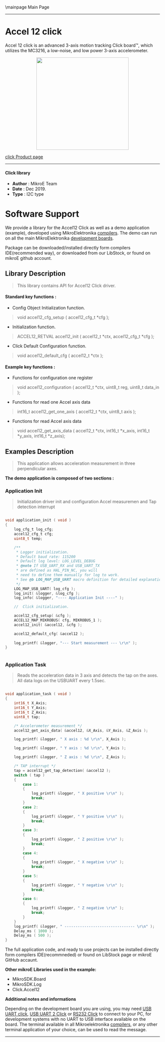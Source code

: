\mainpage Main Page
 
 

---
# Accel 12 click

Accel 12 click is an advanced 3-axis motion tracking Click board™, which utilizes the MC3216, a low-noise, and low power 3-axis accelerometer.

<p align="center">
  <img src="https://download.mikroe.com/images/click_for_ide/accel12_click.png" height=300px>
</p>

[click Product page](https://www.mikroe.com/accel-12-click)

---


#### Click library 

- **Author**        : MikroE Team
- **Date**          : Dec 2019.
- **Type**          : I2C type


# Software Support

We provide a library for the Accel12 Click 
as well as a demo application (example), developed using MikroElektronika 
[compilers](https://shop.mikroe.com/compilers). 
The demo can run on all the main MikroElektronika [development boards](https://shop.mikroe.com/development-boards).

Package can be downloaded/installed directly form compilers IDE(recommended way), or downloaded from our LibStock, or found on mikroE github account. 

## Library Description

> This library contains API for Accel12 Click driver.

#### Standard key functions :

- Config Object Initialization function.
> void accel12_cfg_setup ( accel12_cfg_t *cfg ); 
 
- Initialization function.
> ACCEL12_RETVAL accel12_init ( accel12_t *ctx, accel12_cfg_t *cfg );

- Click Default Configuration function.
> void accel12_default_cfg ( accel12_t *ctx );


#### Example key functions :

- Functions for configuration one register
> void accel12_configuration ( accel12_t *ctx, uint8_t reg, uint8_t data_in );
 
- Functions for read one Accel axis data
> int16_t accel12_get_one_axis ( accel12_t *ctx, uint8_t axis );

- Functions for read Accel axis data
> void accel12_get_axis_data ( accel12_t *ctx, int16_t *x_axis, int16_t *y_axis, int16_t *z_axis);

## Examples Description

> This application allows acceleration measurement in three perpendicular axes.

**The demo application is composed of two sections :**

### Application Init 

> Initialization driver init and configuration Accel measuremen and Tap detection interrupt

```c

void application_init ( void )
{
    log_cfg_t log_cfg;
    accel12_cfg_t cfg;
    uint8_t temp;

    /** 
     * Logger initialization.
     * Default baud rate: 115200
     * Default log level: LOG_LEVEL_DEBUG
     * @note If USB_UART_RX and USB_UART_TX 
     * are defined as HAL_PIN_NC, you will 
     * need to define them manually for log to work. 
     * See @b LOG_MAP_USB_UART macro definition for detailed explanation.
     */
    LOG_MAP_USB_UART( log_cfg );
    log_init( &logger, &log_cfg );
    log_info( &logger, "---- Application Init ----" );

    //  Click initialization.

    accel12_cfg_setup( &cfg );
    ACCEL12_MAP_MIKROBUS( cfg, MIKROBUS_1 );
    accel12_init( &accel12, &cfg );

    accel12_default_cfg( &accel12 );
    
    log_printf( &logger, "--- Start measurement --- \r\n" );
}
  
```

### Application Task

> Reads the acceleration data in 3 axis and detects the tap on the axes. All data logs on the USBUART every 1.5sec.

```c

void application_task ( void )
{
    int16_t X_Axis;
    int16_t Y_Axis;
    int16_t Z_Axis;
    uint8_t tap;

    /* Accelerometer measurement */
    accel12_get_axis_data( &accel12, &X_Axis, &Y_Axis, &Z_Axis );

    log_printf( &logger, " X axis : %d \r\n", X_Axis );

    log_printf( &logger, " Y axis : %d \r\n", Y_Axis );

    log_printf( &logger, " Z axis : %d \r\n", Z_Axis );

    /* TAP interrupt */
    tap = accel12_get_tap_detection( &accel12 );
    switch ( tap )
    {
        case 1:
        {
            log_printf( &logger, " X positive \r\n" );
            break;
        }
        case 2:
        {
            log_printf( &logger, " Y positive \r\n" );
            break;
        }
        case 3:
        {
            log_printf( &logger, " Z positive \r\n" );
            break;
        }
        case 4:
        {
            log_printf( &logger, " X negative \r\n" );
            break;
        }
        case 5:
        {
            log_printf( &logger, " Y negative \r\n" );
            break;
        }
        case 6:
        {
            log_printf( &logger, " Z negative \r\n" );
            break;
        }
    }
    log_printf( &logger, " -------------------------------- \r\n" );
    Delay_ms ( 1000 );
    Delay_ms ( 500 );
} 

```

The full application code, and ready to use projects can be  installed directly form compilers IDE(recommneded) or found on LibStock page or mikroE GitHub accaunt.

**Other mikroE Libraries used in the example:** 

- MikroSDK.Board
- MikroSDK.Log
- Click.Accel12

**Additional notes and informations**

Depending on the development board you are using, you may need 
[USB UART click](https://shop.mikroe.com/usb-uart-click), 
[USB UART 2 Click](https://shop.mikroe.com/usb-uart-2-click) or 
[RS232 Click](https://shop.mikroe.com/rs232-click) to connect to your PC, for 
development systems with no UART to USB interface available on the board. The 
terminal available in all Mikroelektronika 
[compilers](https://shop.mikroe.com/compilers), or any other terminal application 
of your choice, can be used to read the message.



---
